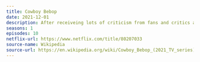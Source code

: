 ```yaml
---
title: Cowboy Bebop
date: 2021-12-01
description: After receiveing lots of criticism from fans and critics alike, the show - based on the 1998 & 2001 animes - was cancelled. 
seasons: 1
episodes: 10
netflix-url: https://www.netflix.com/title/80207033
source-name: Wikipedia  
source-url: https://en.wikipedia.org/wiki/Cowboy_Bebop_(2021_TV_series)
---
```


